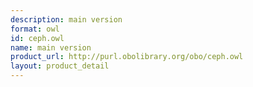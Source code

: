 ```yaml
---
description: main version
format: owl
id: ceph.owl
name: main version
product_url: http://purl.obolibrary.org/obo/ceph.owl
layout: product_detail
---
```


